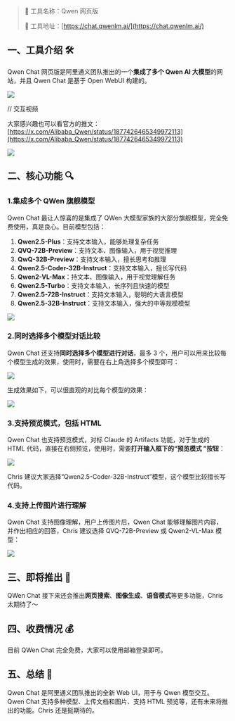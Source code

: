 > 🌟 工具名称：Qwen 网页版
>
> 🔗 工具地址：[https://chat.qwenlm.ai/](https://chat.qwenlm.ai/)

## 一、工具介绍 🛠️

Qwen Chat 网页版是阿里通义团队推出的一个**集成了多个 Qwen AI 大模型**的网站，并且 Qwen Chat 是基于 Open WebUI 构建的。

![](https://cdn.nlark.com/yuque/0/2025/png/186051/1736688838397-26289775-d38e-4250-b511-b0bcc398ede4.png)

// 交互视频

大家感兴趣也可以看官方的推文：[https://x.com/Alibaba_Qwen/status/1877426465349972113](https://x.com/Alibaba_Qwen/status/1877426465349972113)

![](https://cdn.nlark.com/yuque/0/2025/png/186051/1736689003795-3bdf47c0-c830-4408-a4d3-9fdbecd45d59.png)

## 二、核心功能 🔍

### 1.集成多个 QWen 旗舰模型

Qwen Chat 最让人惊喜的是集成了 QWen 大模型家族的大部分旗舰模型，完全免费使用，真是良心。目前模型包括：

1. **Qwen2.5-Plus**：支持文本输入，能够处理复杂任务
2. **QVQ-72B-Preview**：支持文本、图像输入，用于视觉推理
3. **QwQ-32B-Preview**：支持文本输入，擅长思考和推理
4. **Qwen2.5-Coder-32B-Instruct**：支持文本输入，擅长写代码
5. **Qwen2-VL-Max**：持文本、图像输入，用于视觉理解任务
6. **Qwen2.5-Turbo**：支持文本输入，长序列且快速的模型
7. **Qwen2.5-72B-Instruct**：支持文本输入，聪明的大语言模型
8. **Qwen2.5-32B-Instruct**：支持文本输入，强大的中等规模模型

![](https://cdn.nlark.com/yuque/0/2025/png/186051/1736689287023-3792ee13-95f0-471c-bea1-a8bfae8b831a.png)

### 2.同时选择多个模型对话比较

Qwen Chat 还支持**同时选择多个模型进行对话**，最多 3 个，用户可以用来比较每个模型生成的效果，使用时，需要在右上角选择多个模型即可：

![](https://cdn.nlark.com/yuque/0/2025/png/186051/1736689597045-8459a936-2770-4961-a668-42fdb278c0bb.png)

生成效果如下，可以很直观的对比每个模型的效果：

![](https://cdn.nlark.com/yuque/0/2025/png/186051/1736689861067-82b47db8-f7ce-4e8b-a73c-2ffdf03bfb08.png)

### 3.支持预览模式，包括 HTML

Qwen Chat 也支持预览模式，对标 Claude 的 Artifacts 功能，对于生成的 HTML 代码，直接在右侧预览，使用时，需要**打开输入框下的“预览模式 ”按钮**：

![](https://cdn.nlark.com/yuque/0/2025/png/186051/1736690187085-3c78b239-a4d5-4b61-b2d3-aadcdfaf1cf0.png)

Chris 建议大家选择“Qwen2.5-Coder-32B-Instruct”模型，这个模型比较擅长写代码。

### 4.支持上传图片进行理解

Qwen Chat 支持图像理解，用户上传图片后，Qwen Chat 能够理解图片内容，并作出相应的回答，Chris 建议选择 QVQ-72B-Preview 或 Qwen2-VL-Max 模型：

![](https://cdn.nlark.com/yuque/0/2025/png/186051/1736690367395-0ef40692-cec7-4057-b256-0b6a7814e856.png)

## 三、即将推出 🌈

QWen Chat 接下来还会推出**网页搜索**、**图像生成**、**语音模式**等更多功能，Chris 太期待了～

## 四、收费情况 💰

目前 QWen Chat 完全免费，大家可以使用邮箱登录即可。

## 五、总结 📝

Qwen Chat 是阿里通义团队推出的全新 Web UI，用于与 Qwen 模型交互。Qwen Chat 支持多种模型、上传文档和图片、支持 HTML 预览等，还有未来将推出的功能。Chris 还是挺期待的。
